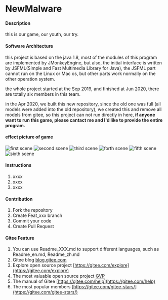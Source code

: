 # NewMalware

#### Description
this is our game, our youth, our try.

#### Software Architecture

this project is based on the java 1.8, most of the modules of this program are implemented by JMonkeyEngine,
but also, the initial interface is written by JSFML(Simple and Fast Multimedia Library for Java), the JSFML 
part cannot run on the Linux or Mac os, but other parts work normally on the other operation system.

the whole project started at the Sep 2019, and finished at Jun 2020, there are totally six members in this 
team.

in the Apr 2020, we built this new repository, since the old one was full (all models were added into the old 
repository), we created this and remove all models from gitee, so this project can not run directly in here, 
 **if anyone want to run this game, please cantact me and I'd like to provide the entire program.** 

#### effect picture of game

![first scene](https://images.gitee.com/uploads/images/2020/1031/221728_8843eb83_7420705.png "first.png")
![second scene](https://images.gitee.com/uploads/images/2020/1031/221747_499fbdab_7420705.png "second.png")
![third scene](https://images.gitee.com/uploads/images/2020/1031/222417_d99c095c_7420705.png "third.png")
![forth scene](https://images.gitee.com/uploads/images/2020/1031/222650_6559e4dd_7420705.png "forth1.png")
![fifth scene](https://images.gitee.com/uploads/images/2020/1031/222710_d98059c7_7420705.png "fifth.png")
![sixth scene](https://images.gitee.com/uploads/images/2020/1031/222727_6f961e57_7420705.png "sixth.png")


#### Instructions

1.  xxxx
2.  xxxx
3.  xxxx

#### Contribution

1.  Fork the repository
2.  Create Feat_xxx branch
3.  Commit your code
4.  Create Pull Request


#### Gitee Feature

1.  You can use Readme\_XXX.md to support different languages, such as Readme\_en.md, Readme\_zh.md
2.  Gitee blog [blog.gitee.com](https://blog.gitee.com)
3.  Explore open source project [https://gitee.com/explore](https://gitee.com/explore)
4.  The most valuable open source project [GVP](https://gitee.com/gvp)
5.  The manual of Gitee [https://gitee.com/help](https://gitee.com/help)
6.  The most popular members  [https://gitee.com/gitee-stars/](https://gitee.com/gitee-stars/)
